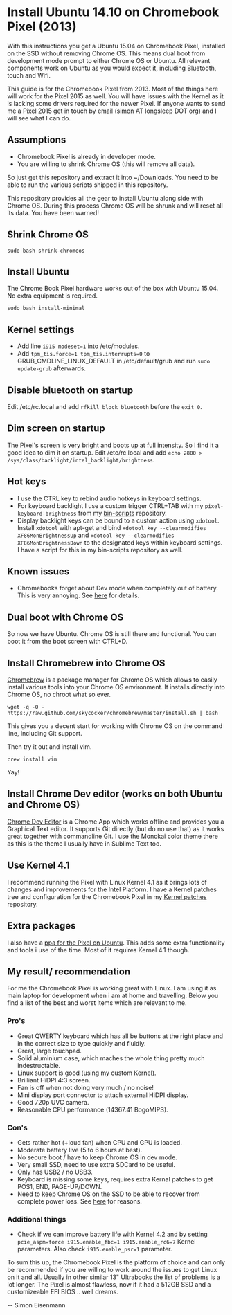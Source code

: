 Install Ubuntu 14.10 on Chromebook Pixel (2013)
===============================================

With this instructions you get a Ubuntu 15.04 on Chromebook Pixel, installed
on the SSD without removing Chrome OS. This means dual boot from development
mode prompt to either Chrome OS or Ubuntu. All relevant components work on
Ubuntu as you would expect it, including Bluetooth, touch and Wifi.

This guide is for the Chromebook Pixel from 2013. Most of the things here
will work for the Pixel 2015 as well. You will have issues with the Kernel as
it is lacking some drivers required for the newer Pixel. If anyone wants to
send me a Pixel 2015 get in touch by email (simon AT longsleep DOT org) and I
will see what I can do.

## Assumptions

 - Chromebook Pixel is already in developer mode.
 - You are willing to shrink Chrome OS (this will remove all data).

So just get this repository and extract it into ~/Downloads. You need to be able
to run the various scripts shipped in this repository.

This repository provides all the gear to install Ubuntu along side with Chrome
OS. During this process Chrome OS will be shrunk and will reset all its data.
You have been warned!

## Shrink Chrome OS

    sudo bash shrink-chromeos

## Install Ubuntu

  The Chrome Book Pixel hardware works out of the box with Ubuntu 15.04. No
  extra equipment is required.

    sudo bash install-minimal

## Kernel settings

  - Add line `i915 modeset=1` into /etc/modules.
  - Add `tpm_tis.force=1 tpm_tis.interrupts=0` to GRUB_CMDLINE_LINUX_DEFAULT in
    /etc/default/grub and run `sudo update-grub` afterwards.

## Disable bluetooth on startup

  Edit /etc/rc.local and add `rfkill block bluetooth` before the `exit 0`.

## Dim screen on startup

  The Pixel's screen is very bright and boots up at full intensity. So I find
  it a good idea to dim it on startup. Edit /etc/rc.local and add
  `echo 2800 > /sys/class/backlight/intel_backlight/brightness`.

## Hot keys

  - I use the CTRL key to rebind audio hotkeys in keyboard settings.
  - For keyboard backlight I use a custom trigger CTRL+TAB with my
    `pixel-keyboard-brightness` from my [bin-scripts](https://github.com/longsleep/bin-scripts) repository.
  - Display backlight keys can be bound to a custom action using `xdotool`.
    Install `xdotool` with apt-get and bind `xdotool key --clearmodifies XF86MonBrightnessUp`
    and `xdotool key --clearmodifies XF86MonBrightnessDown` to the designated
    keys within keyboard settings. I have a script for this in my bin-scripts
    repository as well.

## Known issues

  - Chromebooks forget about Dev mode when completely out of battery. This is
    very annoying. See [here](http://dev.chromium.org/chromium-os/developer-information-for-chrome-os-devices/workaround-for-battery-discharge-in-dev-mode) for
    details.

## Dual boot with Chrome OS

  So now we have Ubuntu. Chrome OS is still there and functional. You can boot
  it from the boot screen with CTRL+D.

## Install Chromebrew into Chrome OS

  [Chromebrew](http://skycocker.github.io/chromebrew/) is a package manager for
  Chrome OS which allows to easily install various tools into your Chrome OS
  environment. It installs directly into Chrome OS, no chroot what so ever.

    wget -q -O - https://raw.github.com/skycocker/chromebrew/master/install.sh | bash

  This gives you a decent start for working with Chrome OS on the command line,
  including Git support.

  Then try it out and install vim.

    crew install vim

  Yay!

## Install Chrome Dev editor (works on both Ubuntu and Chrome OS)

  [Chrome Dev Editor](https://chrome.google.com/webstore/detail/chrome-dev-editor-develop/pnoffddplpippgcfjdhbmhkofpnaalpg)
  is a Chrome App which works offline and provides you a Graphical Text editor.
  It supports Git directly (but do no use that) as it works great together with
  commandline Git. I use the Monokai color theme there as this is the theme I
  usually have in Sublime Text too.

## Use Kernel 4.1

  I recommend running the Pixel with Linux Kernel 4.1 as it brings lots of
  changes and improvements for the Intel Platform. I have a Kernel patches
  tree and configuration for the Chromebook Pixel in my [Kernel patches](https://github.com/longsleep/linux_patches/tree/pixel) repository.

## Extra packages

  I also have a [ppa for the Pixel on Ubuntu](https://launchpad.net/~longsleep/+archive/ubuntu/pixel-extras). This adds some extra functionality and tools i use of the
  time. Most of it requires Kernel 4.1 though.

## My result/ recommendation

  For me the Chromebook Pixel is working great with Linux. I am using it as
  main laptop for development when i am at home and travelling. Below you find
  a list of the best and worst items which are relevant to me.

### Pro's

  + Great QWERTY keyboard which has all be buttons at the right place and in
    the correct size to type quickly and fluidly.
  + Great, large touchpad.
  + Solid aluminium case, which maches the whole thing pretty much
    indestructable.
  + Linux support is good (using my custom Kernel).
  + Brilliant HiDPI 4:3 screen.
  + Fan is off when not doing very much / no noise!
  + Mini display port connector to attach external HiDPI display.
  + Good 720p UVC camera.
  + Reasonable CPU performance (14367.41 BogoMIPS).

### Con's

  - Gets rather hot (+loud fan) when CPU and GPU is loaded.
  - Moderate battery live (5 to 6 hours at best).
  - No secure boot / have to keep Chrome OS in dev mode.
  - Very small SSD, need to use extra SDCard to be useful.
  - Only has USB2 / no USB3.
  - Keyboard is missing some keys, requires extra Kernal patches to get
    POS1, END, PAGE-UP/DOWN.
  - Need to keep Chrome OS on the SSD to be able to recover from complete
    power loss. See [here](http://dev.chromium.org/chromium-os/developer-information-for-chrome-os-devices/workaround-for-battery-discharge-in-dev-mode) for
    reasons.

### Additional things

  - Check if we can improve battery life with Kernel 4.2 and
    by setting `pcie_aspm=force i915.enable_fbc=1 i915.enable_rc6=7`
    Kernel parameters. Also check `i915.enable_psr=1` parameter.


To sum this up, the Chromebook Pixel is the platform of choice and can only
be recommended if you are willing to work around the issues to get Linux on
it and all. Usually in other similar 13" Ultrabooks the list of problems is
a lot longer. The Pixel is almost flawless, now if it had a 512GB SSD and a
customizeable EFI BIOS .. well dreams.

--
Simon Eisenmann
